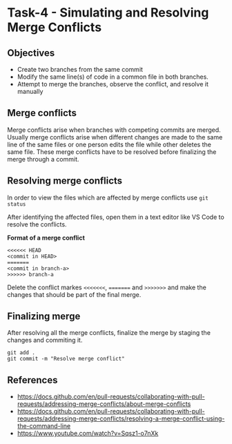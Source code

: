 # Task-4 - Simulating and Resolving Merge Conflicts

## Objectives
- Create two branches from the same commit
- Modify the same line(s) of code in a common file in both branches.
- Attempt to merge the branches, observe the conflict, and resolve it manually

## Merge conflicts
Merge conflicts arise when branches with competing commits are merged. Usually merge conflicts arise when different changes are made to the same line of the same files or one person edits the file while other deletes the same file. These merge conflicts have to be resolved before finalizing the merge through a commit.

## Resolving merge conflicts
In order to view the files which are affected by merge conflicts use `git status`

After identifying the affected files, open them in a text editor like VS Code to resolve the conflicts.

**Format of a merge conflict**
```
<<<<<< HEAD
<commit in HEAD>
=======
<commit in branch-a>
>>>>>> branch-a
```
Delete the conflict markes `<<<<<<<`, `=======` and `>>>>>>>` and make the changes that should be part of the final merge.

## Finalizing merge
After resolving all the merge conflicts, finalize the merge by staging the changes and commiting it.
```
git add .
git commit -m "Resolve merge conflict"
```

## References
- https://docs.github.com/en/pull-requests/collaborating-with-pull-requests/addressing-merge-conflicts/about-merge-conflicts
- https://docs.github.com/en/pull-requests/collaborating-with-pull-requests/addressing-merge-conflicts/resolving-a-merge-conflict-using-the-command-line
- https://www.youtube.com/watch?v=Sqsz1-o7nXk